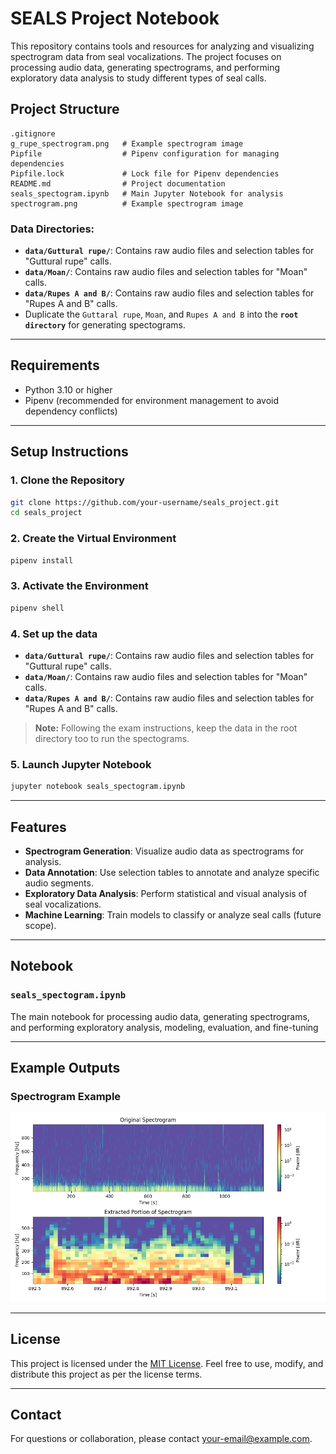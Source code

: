 # SEALS Project Notebook

This repository contains tools and resources for analyzing and visualizing spectrogram data from seal vocalizations. The project focuses on processing audio data, generating spectrograms, and performing exploratory data analysis to study different types of seal calls.

## Project Structure

```
.gitignore
g_rupe_spectrogram.png   # Example spectrogram image
Pipfile                  # Pipenv configuration for managing dependencies
Pipfile.lock             # Lock file for Pipenv dependencies
README.md                # Project documentation
seals_spectogram.ipynb   # Main Jupyter Notebook for analysis
spectrogram.png          # Example spectrogram image

```

### Data Directories:
- **`data/Guttural rupe/`**: Contains raw audio files and selection tables for "Guttural rupe" calls.
- **`data/Moan/`**: Contains raw audio files and selection tables for "Moan" calls.
- **`data/Rupes A and B/`**: Contains raw audio files and selection tables for "Rupes A and B" calls.
- Duplicate the `Guttaral rupe`, `Moan`, and `Rupes A and B` into the **`root directory`** for generating spectograms.

---

## Requirements

- Python 3.10 or higher
- Pipenv (recommended for environment management to avoid dependency conflicts)

---

##  Setup Instructions

### 1. Clone the Repository
```bash
git clone https://github.com/your-username/seals_project.git
cd seals_project
```

### 2. Create the Virtual Environment
```bash
pipenv install
```

### 3. Activate the Environment
```bash
pipenv shell
```

### 4. Set up the data

- **`data/Guttural rupe/`**: Contains raw audio files and selection tables for "Guttural rupe" calls.
- **`data/Moan/`**: Contains raw audio files and selection tables for "Moan" calls.
- **`data/Rupes A and B/`**: Contains raw audio files and selection tables for "Rupes A and B" calls.

>**Note:** Following the exam instructions, keep the data in the root directory too to run the spectograms.



### 5. Launch Jupyter Notebook
```bash
jupyter notebook seals_spectogram.ipynb
```

---

## Features

- **Spectrogram Generation**: Visualize audio data as spectrograms for analysis.
- **Data Annotation**: Use selection tables to annotate and analyze specific audio segments.
- **Exploratory Data Analysis**: Perform statistical and visual analysis of seal vocalizations.
- **Machine Learning**: Train models to classify or analyze seal calls (future scope).

---

## Notebook

### `seals_spectogram.ipynb`
The main notebook for processing audio data, generating spectrograms, and performing exploratory analysis, modeling, evaluation, and fine-tuning

---

## Example Outputs

### Spectrogram Example
![Spectrogram Example](spectrogram.png)

---


## License

This project is licensed under the [MIT License](LICENSE). Feel free to use, modify, and distribute this project as per the license terms.

---

## Contact

For questions or collaboration, please contact [your-email@example.com](mailto:your-email@example.com).